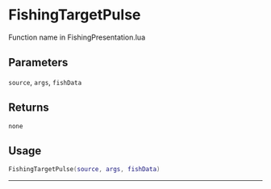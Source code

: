 # FishingTargetPulse
Function name in FishingPresentation.lua
## Parameters
`source`, `args`, `fishData`
## Returns
`none`
## Usage
```lua
FishingTargetPulse(source, args, fishData)
```
---
